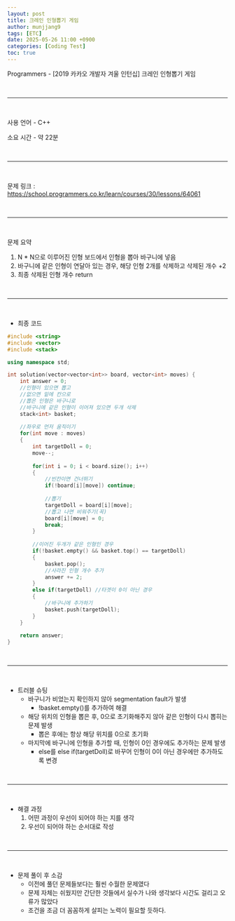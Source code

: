 ```yaml
---
layout: post
title: 크레인 인형뽑기 게임
author: munjjang9
tags: [ETC]
date: 2025-05-26 11:00 +0900
categories: [Coding Test]
toc: true
---
```


Programmers - [2019 카카오 개발자 겨울 인턴십] 크레인 인형뽑기 게임

<br>

---

<br>

사용 언어 - C++

소요 시간 - 약 22분

<br>

---

<br>

문제 링크 : https://school.programmers.co.kr/learn/courses/30/lessons/64061

<br>

---

<br>

문제 요약

1. N * N으로 이루어진 인형 보드에서 인형을 뽑아 바구니에 넣음
2. 바구니에 같은 인형이 연달아 있는 경우, 해당 인형 2개를 삭제하고 삭제된 개수 +2
3. 최종 삭제된 인형 개수 return

<br>

---

<br>

- 최종 코드

```cpp
#include <string>
#include <vector>
#include <stack>

using namespace std;

int solution(vector<vector<int>> board, vector<int> moves) {
    int answer = 0;
    //인형이 있으면 뽑고
    //없으면 밑에 칸으로
    //뽑은 인형은 바구니로
    //바구니에 같은 인형이 이어져 있으면 두개 삭제
    stack<int> basket;
    
    //좌우로 먼저 움직이기
    for(int move : moves)
    {
        int targetDoll = 0;
        move--;
        
        for(int i = 0; i < board.size(); i++)
        {
            //빈칸이면 건너뛰기
            if(!board[i][move]) continue;
            
            //뽑기
            targetDoll = board[i][move];
            //뽑고 나면 비워주기(꼭)
            board[i][move] = 0;
            break;
        }
        
        //이어진 두개가 같은 인형인 경우
        if(!basket.empty() && basket.top() == targetDoll)
        {
            basket.pop();
            //사라진 인형 개수 추가
            answer += 2;
        }
        else if(targetDoll) //타겟이 0이 아닌 경우
        {
            //바구니에 추가하기
            basket.push(targetDoll);
        }
    }
    
    return answer;
}
```

<br>

---

<br>

- 트러블 슈팅
    - 바구니가 비었는지 확인하지 않아 segmentation fault가 발생
        - !basket.empty()를 추가하여 해결
    - 해당 위치의 인형을 뽑은 후, 0으로 초기화해주지 않아 같은 인형이 다시 뽑히는 문제 발생
        - 뽑은 후에는 항상 해당 위치를 0으로 초기화
    - 마지막에 바구니에 인형을 추가할 때, 인형이 0인 경우에도 추가하는 문제 발생
        - else를 else if(targetDoll)로 바꾸어 인형이 0이 아닌 경우에만 추가하도록 변경

<br>

---

<br>

- 해결 과정
    1. 어떤 과정이 우선이 되어야 하는 지를 생각
    2. 우선이 되어야 하는 순서대로 작성

<br>

---

<br>

- 문제 풀이 후 소감
    - 이전에 풀던 문제들보다는 훨씬 수월한 문제였다
    - 문제 자체는 쉬웠지만 간단한 것들에서 실수가 나와 생각보다 시간도 걸리고 오류가 많았다
    - 조건을 조금 더 꼼꼼하게 살피는 노력이 필요할 듯하다.
